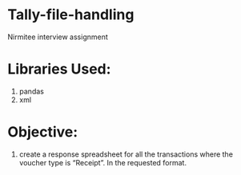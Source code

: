 # Tally-file-handling
Nirmitee interview assignment


# Libraries Used:
1. pandas
2. xml

# Objective:
1. create a response spreadsheet for all the transactions where the voucher type is “Receipt”. In the requested format.

